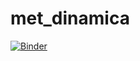 # met_dinamica
[![Binder](https://mybinder.org/badge_logo.svg)](https://mybinder.org/v2/gh/dgarzonc/met_dinamica.git/main)
